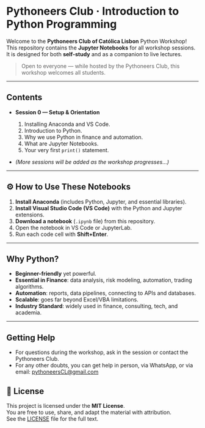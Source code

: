 # Pythoneers Club · Introduction to Python Programming

Welcome to the **Pythoneers Club of Católica Lisbon** Python Workshop!  
This repository contains the **Jupyter Notebooks** for all workshop sessions. It is designed for both **self-study** and as a companion to live lectures.  

> Open to everyone — while hosted by the Pythoneers Club, this workshop welcomes all students.

---

## Contents

- **Session 0 — Setup & Orientation**  
  1. Installing Anaconda and VS Code.
  2. Introduction to Python.
  3. Why we use Python in finance and automation.
  4. What are Jupyter Notebooks.
  5. Your very first `print()` statement.

- *(More sessions will be added as the workshop progresses...)*

---

## ⚙️ How to Use These Notebooks

1. **Install Anaconda** (includes Python, Jupyter, and essential libraries).  
2. **Install Visual Studio Code (VS Code)** with the Python and Jupyter extensions.  
3. **Download a notebook** (`.ipynb` file) from this repository.  
4. Open the notebook in VS Code or JupyterLab.  
5. Run each code cell with **Shift+Enter**.  

---

## Why Python?

- **Beginner-friendly** yet powerful.  
- **Essential in Finance**: data analysis, risk modeling, automation, trading algorithms.  
- **Automation**: reports, data pipelines, connecting to APIs and databases.  
- **Scalable**: goes far beyond Excel/VBA limitations.  
- **Industry Standard**: widely used in finance, consulting, tech, and academia.  

---

## Getting Help

- For questions during the workshop, ask in the session or contact the Pythoneers Club.
- For any other doubts, you can get help in person, via WhatsApp, or via email: pythoneersCL@gmail.com

## 📝 License

This project is licensed under the **MIT License**.  
You are free to use, share, and adapt the material with attribution.  
See the [LICENSE](LICENSE) file for the full text.
